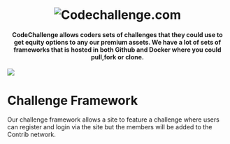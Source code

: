 <h1 align="center"><img src="https://d2qcctj8epnr7y.cloudfront.net/images/marvinpogi/logo-codechallenge.png" alt="Codechallenge.com" align="center"></h1>

<h4 align="center"><b>CodeChallenge</b> allows coders sets of challenges that they could use to get equity options to any our premium assets. We have a lot of sets of frameworks that is hosted in both Github and Docker where you could pull,fork or clone. </h4>

<img src="http://rdbuploads.s3.amazonaws.com/infographic/info-codechallenge.png">

Challenge Framework
===================
Our challenge framework allows a site to feature a challenge where users can register and login via the site but the members will be added to the Contrib network.





